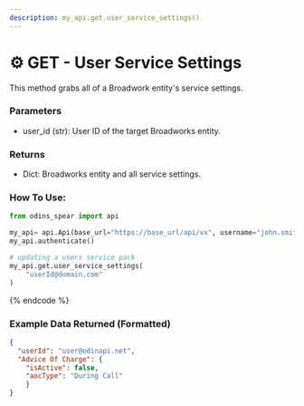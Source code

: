```yaml
---
description: my_api.get.user_service_settings()
---
```


# ⚙️ GET - User Service Settings

This method grabs all of a Broadwork entity's service settings.

### Parameters&#x20;

* user\_id (str): User ID of the target Broadworks entity.

### Returns

* Dict: Broadworks entity and all service settings.

### How To Use:

```python
from odins_spear import api

my_api= api.Api(base_url="https://base_url/api/vx", username="john.smith", password="ODIN_INSTANCE_1")
my_api.authenticate()

# updating a users service pack
my_api.get.user_service_settings(
    "userId@domain.com"
)
```
{% endcode %}

### Example Data Returned (Formatted)
```json
{
  "userId": "user@odinapi.net",
  "Advice Of Charge": {
    "isActive": false,
    "aocType": "During Call"
    }
}
```
```